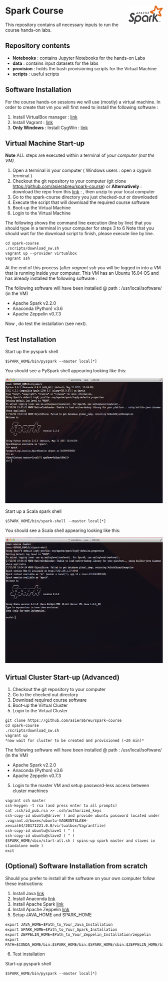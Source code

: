 # Spark Course <img src="images/spark-logo-trademark.png" width="110" height="60" align="right">

This repository contains all necessary inputs to run the course hands-on labs. 

## Repository contents

* **Notebooks** : contains Jupyter Notebooks for the hands-on Labs
* **data** : contains input datasets for the labs
* **provision** : holds the bash provisioning scripts for the Virtual Machine
* **scripts** : useful scripts

## Software Installation

For the course hands-on sessions we will use (mostly) a virtual machine.
In order to create that vm you will first need to install the following software :

1. Install VirtualBox manager : [link](https://www.virtualbox.org/)
2. Install Vagrant : [link](https://www.vagrantup.com/downloads.html)
3. **Only Windows** : Install CygWin : [link](https://cygwin.com/install.html)

## Virtual Machine Start-up

**Note** ALL steps are executed within a terminal of *your computer (not the VM)*.

1. Open a terminal in your computer ( Windows users : open a cygwin terminal )
2. Checkout the git repository to your computer (git clone https://github.com/asierabreu/spark-course)
   or **Alternatively** : download the repo from this [link](https://drive.google.com/file/d/1yIAxEoEbMRGXXmMd4D2iBtZ3qgLeMumw/view?usp=sharing) : , then unzip to your local computer
3. Go to the spark-course directory you just checked-out or downloaded
4. Execute the script that will download the required course software
5. Boot-up the Virtual Machine 
6. Login to the Virtual Machine

The following shows the command line execution (line by line) that you should type in a terminal in your computer for steps 3 to 6
Note that you should wait for the download script to finish, please execute line by line.

```
cd spark-course
./scripts/download_sw.sh
vagrant up --provider virtualbox
vagrant ssh
```

At the end of this process (after *vagrant ssh* you will be logged in into a VM that is running inside your computer.
This VM has an Ubuntu 16.04 OS and has already installed the following software :

The following software will have been installed @ path : /usr/local/software/ (in the VM)

   * Apache Spark v2.2.0
   * Anaconda (Python) v3.6
   * Apache Zeppelin v0.7.3

Now , do test the installation (see next).

## Test Installation

Start up the pyspark shell
```
$SPARK_HOME/bin/pyspark --master local[*]
```

You should see a PySpark shell appearing looking like this:

<img src="images/pyspark-shell.png" width="700" height="400" align="centre">

Start up a Scala spark shell
```
$SPARK_HOME/bin/spark-shell --master local[*]
```

You should see a Scala shell appearing looking like this:

<img src="images/scala-shell.png" width="700" height="400" align="centre">

## Virtual Cluster Start-up (Advanced)

1. Checkout the git repository to your computer
2. Go to the checked out directory
3. Download required course software 
4. Boot-up the Virtual Cluster
5. Login to the Virtual Cluster

```
git clone https://github.com/asierabreu/spark-course
cd spark-course
./scripts/download_sw.sh
vagrant up 
*now wait for cluster to be created and provisioned (~20 min)*
```

The following software will have been installed @ path : /usr/local/software/ (in the VM)

 * Apache Spark v2.2.0
 * Anaconda (Python) v3.6
 * Apache Zeppelin v0.7.3  

5. Login to the master VM and setup password-less access between cluster machines

```
vagrant ssh master
ssh-keygen -t rsa (and press enter to all prompts)
cat .ssh/id_pub.rsa >> .ssh/authorized_keys
ssh-copy-id ubuntu@driver ( and provide ubuntu password located under .vagrant.d/boxes/ubuntu-VAGRANTSLASH-xenial64/20171221.0.0/virtualbox/Vagrantfile)
ssh-copy-id ubuntu@slave1 ( " )
ssh-copy-id ubuntu@slave2 ( " ) 
$SPARK_HOME/sbin/start-all.sh ( spins-up spark master and slaves in standalone mode )
exit
```

## (Optional) Software Installation from scratch

Should you prefer to install all the software on your own computer follow these instructions:

1. Install Java [link](http://www.oracle.com/technetwork/java/javase/downloads/jdk8-downloads-2133151.html)
2. Install Anaconda [link](https://www.anaconda.com/download/#macos)
3. Install Apache Spark [link](https://spark.apache.org/downloads.html)
4. Install Apache Zeppelin [link](https://zeppelin.apache.org/download.html) 
5. Setup JAVA_HOME and SPARK_HOME
```
export JAVA_HOME=$Path_to_Your_Java_Installation
export SPARK_HOME=$Path_to_Your_Spark_Installation
export ZEPPELIN_HOME=$Path_to_Your_Zeppelin_Installation/zeppelin
export PATH=$CONDA_HOME/bin:$SPARK_HOME/bin:$SPARK_HOME/sbin:$ZEPPELIN_HOME/bin:$PATH
```
6. Test installation

Start-up pyspark shell
```
$SPARK_HOME/bin/pyspark --master local[*]
```

